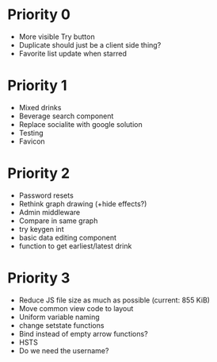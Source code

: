 # Priority 0

- More visible Try button
- Duplicate should just be a client side thing?
- Favorite list update when starred

# Priority 1

- Mixed drinks
- Beverage search component
- Replace socialite with google solution
- Testing
- Favicon

# Priority 2

- Password resets
- Rethink graph drawing (+hide effects?)
- Admin middleware
- Compare in same graph
- try keygen int
- basic data editing component
- function to get earliest/latest drink

# Priority 3

- Reduce JS file size as much as possible (current: 855 KiB)
- Move common view code to layout
- Uniform variable naming
- change setstate functions
- Bind instead of empty arrow functions?
- HSTS
- Do we need the username?
